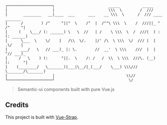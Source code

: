 ```
┌────────────────────┐                        _____          _____
|                    |                        \\\  \        /  ///
|       ________   __|____  ___      ___    __ \\\  \      /  /// ____ _______  
|      /        ) /"     "||"  \    /"  |  /""\ \\\  \    /  ///||_ " /"     "|
|     (    \___/ (: ______) \   \  //   | /    \ \\\  \  /  ///(  ) :(: ______)
|      \___  \    \/    |   /\\  \/.    |/' /\  \ \\\  \/  /// |  |  .\/    |   
|      ___/   \   // ___)_ |: \.        //  __'  \ \\\    ///  |  |  "// ___)_  
|     /   \    ) (:      "||.  \    /: /   /  \\  \ \\\  ///\. (__)  (:      "|
|    (________/   \_______)|___|\__/|_(___/    \___) \\\///  \_______/\_______)
|                    |                                \\//
└────────────────────┘                                 \/
```
> Semantic-ui components built with pure Vue.js


## Credits
This project is built with [Vue-Strap](https://github.com/yuche/vue-strap).
